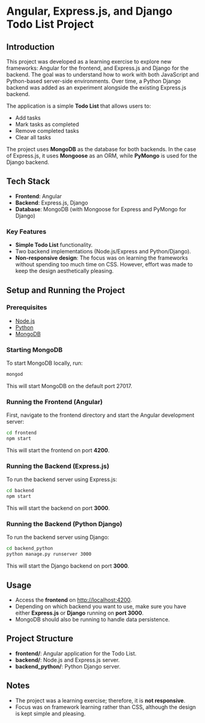 # Angular, Express.js, and Django Todo List Project

## Introduction
This project was developed as a learning exercise to explore new frameworks: Angular for the frontend, and Express.js and Django for the backend. The goal was to understand how to work with both JavaScript and Python-based server-side environments. Over time, a Python Django backend was added as an experiment alongside the existing Express.js backend.

The application is a simple **Todo List** that allows users to:
- Add tasks
- Mark tasks as completed
- Remove completed tasks
- Clear all tasks

The project uses **MongoDB** as the database for both backends. In the case of Express.js, it uses **Mongoose** as an ORM, while **PyMongo** is used for the Django backend.

## Tech Stack
- **Frontend**: Angular
- **Backend**: Express.js, Django
- **Database**: MongoDB (with Mongoose for Express and PyMongo for Django)

### Key Features
- **Simple Todo List** functionality.
- Two backend implementations (Node.js/Express and Python/Django).
- **Non-responsive design**: The focus was on learning the frameworks without spending too much time on CSS. However, effort was made to keep the design aesthetically pleasing.

## Setup and Running the Project

### Prerequisites
- [Node.js](https://nodejs.org/)
- [Python](https://www.python.org/)
- [MongoDB](https://www.mongodb.com/try/download/community)

### Starting MongoDB
To start MongoDB locally, run:
```bash
mongod
```
This will start MongoDB on the default port 27017.

### Running the Frontend (Angular)
First, navigate to the frontend directory and start the Angular development server:
```bash
cd frontend
npm start
```
This will start the frontend on port **4200**.

### Running the Backend (Express.js)
To run the backend server using Express.js:
```bash
cd backend
npm start
```
This will start the backend on port **3000**.

### Running the Backend (Python Django)
To run the backend server using Django:
```bash
cd backend_python
python manage.py runserver 3000
```
This will start the Django backend on port **3000**.

## Usage
- Access the **frontend** on [http://localhost:4200](http://localhost:4200).
- Depending on which backend you want to use, make sure you have either **Express.js** or **Django** running on **port 3000**.
- MongoDB should also be running to handle data persistence.

## Project Structure
- **frontend/**: Angular application for the Todo List.
- **backend/**: Node.js and Express.js server.
- **backend_python/**: Python Django server.

## Notes
- The project was a learning exercise; therefore, it is **not responsive**.
- Focus was on framework learning rather than CSS, although the design is kept simple and pleasing.



